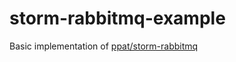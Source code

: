 storm-rabbitmq-example
======================

Basic implementation of [ppat/storm-rabbitmq](https://github.com/ppat/storm-rabbitmq)
